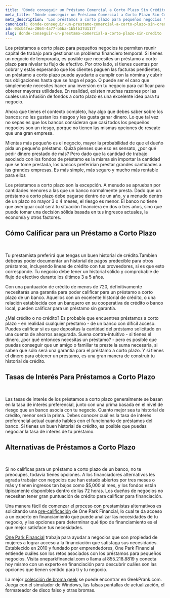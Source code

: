 ```yaml
---
title: 'Dónde conseguir un Préstamo Comercial a Corto Plazo Sin Crédito?'
meta_title: 'Dónde conseguir un Préstamo Comercial a Corto Plazo Sin Crédito?'
meta_description: 'Los préstamos a corto plazo para pequeños negocios te permiten reunir capital de trabajo para gestionar un problema financiero temporal. Si tienes un negocio de temporada, es posible que necesites un préstamo a corto plazo para nivelar tu flujo de efectivo.'
canonical: donde-conseguir-un-prestamo-comercial-a-corto-plazo-sin-credito
id: 03cb4fea-2064-4a77-b5ba-1b5fb37d117f
slug: donde-conseguir-un-prestamo-comercial-a-corto-plazo-sin-credito
---
```

<p>Los pr&eacute;stamos a corto plazo para peque&ntilde;os negocios te permiten reunir capital de trabajo para gestionar un problema financiero temporal. Si tienes un negocio de temporada, es posible que necesites un pr&eacute;stamo a corto plazo para nivelar tu flujo de efectivo. Por otro lado, si tienes cuentas por cobrar y est&aacute;s esperando que los clientes paguen las facturas pendientes, un pr&eacute;stamo a corto plazo puede ayudarte a cumplir con la n&oacute;mina y cubrir tus obligaciones hasta que se haga el pago. O puede ser el caso que simplemente necesites hacer una inversi&oacute;n en tu negocio para calificar para obtener mayores utilidades. En realidad, existen muchas razones por las cuales una infusi&oacute;n de fondos a corto plazo es una excelente idea para tu negocio.</p>

<p>Ahora que tienes el contexto completo, hay algo que debes saber sobre los bancos: no les gustan los riesgos y les gusta ganar dinero. Lo que tal vez no sepas es que los bancos consideran que casi todos los peque&ntilde;os negocios son un riesgo, porque no tienen las mismas opciones de rescate que una gran empresa.</p>

<p>Mientas m&aacute;s peque&ntilde;o es el negocio, mayor la probabilidad de que el due&ntilde;o pida un peque&ntilde;o pr&eacute;stamo. Quiz&aacute; pienses que eso es sensato, &iquest;por qu&eacute; pedir dinero prestado de m&aacute;s? Pero dado que la cantidad de trabajo asociado con los fondos de pr&eacute;stamo es la misma sin importar la cantidad que se tome prestada, los bancos preferir&iacute;an prestar grandes cantidades a las grandes empresas. Es m&aacute;s simple, m&aacute;s seguro y mucho m&aacute;s rentable para ellos</p>

<p>Los pr&eacute;stamos a corto plazo son la excepci&oacute;n. A menudo se aprueban por cantidades menores a las que un banco normalmente presta. Dado que un pr&eacute;stamo a corto plazo debe pagarse dentro de un a&ntilde;o, y a menudo dentro de un plazo no mayor 3 o 4 meses, el riesgo es menor. El banco no tiene que averiguar cu&aacute;l ser&aacute; tu situaci&oacute;n financiera en dos o tres a&ntilde;os, sino que puede tomar una decisi&oacute;n s&oacute;lida basada en tus ingresos actuales, la econom&iacute;a y otros factores.</p>

<h2>C&oacute;mo Calificar para un Pr&eacute;stamo a Corto Plazo</h2></br>

<p>Tu prestamista preferir&aacute; que tengas un buen historial de cr&eacute;dito.Tambien deberas poder documentar un historial de pagos predecible para otros pr&eacute;stamos, incluyendo l&iacute;neas de cr&eacute;dito con tus proveedores, si es que esto corresponde. Tu negocio debe tener un historial s&oacute;lido y comprobable de flujo de efectivo durante los &uacute;ltimos 3 a 5 a&ntilde;os.</p>

<p>Con una puntuaci&oacute;n de cr&eacute;dito de menos de 720, definitivamente necesitar&aacute;s una garant&iacute;a para poder calificar para un pr&eacute;stamo a corto plazo de un banco. Aquellos con un excelente historial de cr&eacute;dito, o una relaci&oacute;n establecida con un banquero en su cooperativa de cr&eacute;dito o banco local, pueden calificar para un pr&eacute;stamo sin garant&iacute;a.</p>

<p>&iquest;Mal cr&eacute;dito o no cr&eacute;dito? Es probable que encuentres pr&eacute;stamos a corto plazo - en realidad cualquier pr&eacute;stamo - de un banco con dif&iacute;cil acceso. Puedes calificar si es que depositas la cantidad del pr&eacute;stamo solicitado en una cuenta de ahorros asegurada. Suena contra-intuitivo - si tienes el dinero, &iquest;por qu&eacute; entonces necesitas un pr&eacute;stamo? - pero es posible que puedas conseguir que un amigo o familiar te preste la suma necesaria, si saben que s&oacute;lo ser&aacute; una garant&iacute;a para el pr&eacute;stamo a corto plazo. Y si tienes el dinero para obtener un pr&eacute;stamo, es una gran manera de construir tu historial de cr&eacute;dito.</p>

<h2>Tasas de Inter&eacute;s Para Pr&eacute;stamos a Corto Plazo</h2></br>

<p>Las tasas de inter&eacute;s de los pr&eacute;stamos a corto plazo generalmente se basan en la tasa de inter&eacute;s preferencial, junto con una prima basada en el nivel de riesgo que un banco asocia con tu negocio. Cuanto mejor sea tu historial de cr&eacute;dito, menor ser&aacute; la prima. Debes conocer cu&aacute;l es la tasa de inter&eacute;s preferencial actual cuando hables con el funcionario de pr&eacute;stamos del banco. Si tienes un buen historial de cr&eacute;dito, es posible que puedas negociar la tasa de inter&eacute;s de tu pr&eacute;stamo.</p>

<h2>Alternativas de Pr&eacute;stamos a Corto Plazo</h2></br>

<p>Si no calificas para un pr&eacute;stamo a corto plazo de un banco, no te preocupes, todav&iacute;a tienes opciones. A los financiadores alternativos les agrada trabajar con negocios que han estado abiertos por tres meses o m&aacute;s y tienen ingresos tan bajos como $5,000 al mes, y los fondos est&aacute;n t&iacute;picamente disponibles dentro de las 72 horas. Los due&ntilde;os de negocios no necesitan tener gran puntuaci&oacute;n de cr&eacute;dito para calificar para financiaci&oacute;n.</p>

<p>Una manera f&aacute;cil de comenzar el proceso con prestamistas alternativos es solicitando una&nbsp;<a href="https://www.oneparkfinancial.com/es/preaprob">pre-calificaci&oacute;n</a>&nbsp;de One Park Financial, lo cual te da acceso a un experto en financiamiento que puede analizar las necesidades de tu negocio, y las opciones para determinar qu&eacute; tipo de financiamiento es el que mejor satisface tus necesidades.</p>

<p><a href="https://www.oneparkfinancial.com/es/">One Park Financial</a>&nbsp;trabaja para ayudar a negocios que son propiedad de mujeres a lograr acceso a la financiaci&oacute;n que satisfaga sus necesidades. Establecido en 2010 y fundado por emprendedores, One Park Financial entiende cu&aacute;les son los retos asociados con los pr&eacute;stamos para peque&ntilde;os negocios. Visita oneparkfinancial.com o llama al 855.218.8819 y conecta hoy mismo con un experto en financiaci&oacute;n para descubrir cu&aacute;les son las opciones que tienen sentido para ti y tu negocio.</p>

<p>La mejor <a href="https://geekprank.com/">colecci&oacute;n de broma geek</a> se puede encontrar en GeekPrank.com. Juega con el simulador de Windows, las falsas pantallas de actualizaci&oacute;n, el formateador de disco falso y otras bromas.</p>